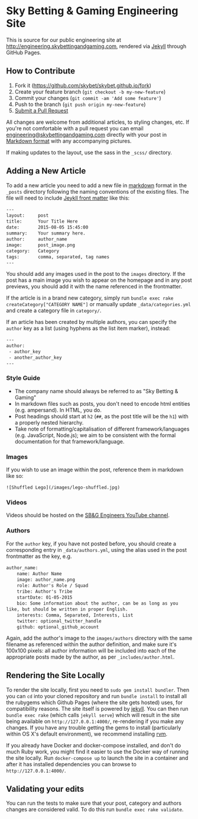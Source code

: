 Sky Betting & Gaming Engineering Site
=====================================

This is source for our public engineering site at http://engineering.skybettingandgaming.com, rendered via [Jekyll](https://jekyllrb.com/docs/home/) through GitHub Pages.

## How to Contribute

1. Fork it (https://github.com/skybet/skybet.github.io/fork)
2. Create your feature branch (`git checkout -b my-new-feature`)
3. Commit your changes (`git commit -am 'Add some feature'`)
4. Push to the branch (`git push origin my-new-feature`)
5. [Submit a Pull Request](https://help.github.com/articles/using-pull-requests/)

All changes are welcome from additional articles, to styling changes, etc. If you're not comfortable with a pull request you can email <engineering@skybettingandgaming.com> directly with your post in [Markdown format](https://help.github.com/articles/getting-started-with-writing-and-formatting-on-github/) with any accompanying pictures.

If making updates to the layout, use the sass in the `_scss/` directory.

## Adding a New Article

To add a new article you need to add a new file in [markdown](https://guides.github.com/features/mastering-markdown/) format in the `_posts` directory following the naming conventions of the existing files. The file will need to include [Jeykll front matter](http://jekyllrb.com/docs/frontmatter/) like this:

    ---
    layout:     post
    title:      Your Title Here
    date:       2015-08-05 15:45:00
    summary:    Your summary here.
    author:     author_name
    image:      post_image.png
    category:   Category
    tags:       comma, separated, tag names
    ---

You should add any images used in the post to the `images` directory.  If the post has a main image you wish to appear on the homepage and in any post previews, you should add it with the name referenced in the frontmatter.

If the article is in a brand new category, simply run `bundle exec rake createCategory["CATEGORY NAME"]` or manually update `_data/categories.yml` and create a category file in `category/`.

If an article has been created by multiple authors, you can specify the `author` key as a list (using hyphens as the list item marker), instead:

    ---
    author:
     - author_key
     - another_author_key
    ---

### Style Guide

* The company name should always be referred to as "Sky Betting & Gaming"
* In markdown files such as posts, you don't need to encode html entities (e.g. ampersand). In HTML, you do.
* Post headings should start at `h2` (`##`, as the post title will be the `h1`) with a properly nested hierarchy.
* Take note of formatting/capitalisation of different framework/languages (e.g. JavaScript, Node.js); we aim to be consistent with the formal documentation for that framework/language.

### Images

If you wish to use an image within the post, reference them in markdown like so:

    ![Shuffled Lego](/images/lego-shuffled.jpg)

### Videos

Videos should be hosted on the [SB&G Engineers YouTube channel](https://www.youtube.com/channel/UCKhLYGIGTBiD-9zyGkDwfDA).

### Authors

For the `author` key, if you have not posted before, you should create a corresponding entry in `_data/authors.yml`, using the alias used in the post frontmatter as the key, e.g.

    author_name:
        name: Author Name
        image: author_name.png
        role: Author's Role / Squad
        tribe: Author's Tribe
        startDate: 01-05-2015
        bio: Some information about the author, can be as long as you like, but should be written in proper English.
        interests: Comma, Separated, Interests, List
        twitter: optional_twitter_handle
        github: optional_github_account

Again, add the author's image to the `images/authors` directory with the same filename as referenced within the author definition, and make sure it's 100x100 pixels: all author information will be included into each of the appropriate posts made by the author, as per `_includes/author.html`.

## Rendering the Site Locally

To render the site locally, first you need to `sudo gem install bundler`. Then you can `cd` into your cloned repository and run `bundle install` to install all the rubygems which Github Pages (where the site gets hosted) uses, for compatibility reasons.  The site itself is powered by [jekyll](https://jekyllrb.com).  You can then run `bundle exec rake` (which calls `jekyll serve`) which will result in the site being available on `http://127.0.0.1:4000/`, re-rendering if you make any changes.  If you have any trouble getting the gems to install (particularly within OS X's default environment), we recommend installing [rvm](https://rvm.io).

If you already have Docker and docker-compose installed, and don't do much Ruby work, you might find it easier to use the Docker way of running the site locally.  Run `docker-compose up` to launch the site in a container and after it has installed dependencies you can browse to `http://127.0.0.1:4000/`.

## Validating your edits

You can run the tests to make sure that your post, category and authors changes are considered valid.  To do this run `bundle exec rake validate`.